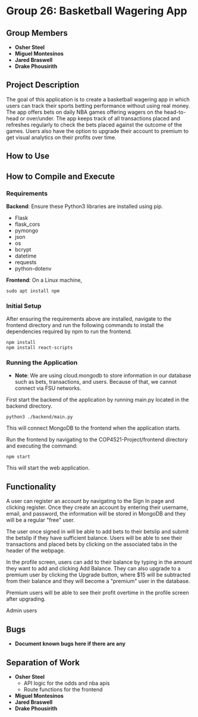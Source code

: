 # Group 26: Basketball Wagering App

## Group Members
- **Osher Steel**
- **Miguel Montesinos**
- **Jared Braswell**
- **Drake Phousirith**


## Project Description
The goal of this application is to create a basketball wagering app in which users can track their sports betting performance without using real money. The app offers bets on daily NBA games offering wagers on the head-to-head or over/under. The app keeps track of all transactions placed and refreshes regularly to check the bets placed against the outcome of the games. Users also have the option to upgrade their account to premium to get visual analytics on their profits over time.

## How to Use


## How to Compile and Execute
### Requirements
**Backend**: Ensure these Python3 libraries are installed using pip.
- Flask
- flask_cors
- pymongo
- json
- os
- bcrypt
- datetime
- requests
- python-dotenv

**Frontend**: On a Linux machine,
```
sudo apt install npm
```

### Initial Setup
After ensuring the requirements above are installed, navigate to the frontend directory and run the following commands to install the dependencies required by npm to run the frontend.
```
npm install
npm install react-scripts
```

### Running the Application
- **Note**: We are using cloud.mongodb to store information in our database such as bets, transactions, and users. Because of that, we cannot connect via FSU networks.

First start the backend of the application by running main.py located in the backend directory.
```
python3 ./backend/main.py
```
This will connect MongoDB to the frontend when the application starts.

Run the frontend by navigating to the COP4521-Project/frontend directory and executing the command:
```
npm start
```
This will start the web application.

## Functionality
A user can register an account by navigating to the Sign In page and clicking register. Once they create an account by entering their username, email, and password, the information will be stored in MongoDB and they will be a regular "free" user.

The user once signed in will be able to add bets to their betslip and submit the betslip if they have sufficient balance. Users will be able to see their transactions and placed bets by clicking on the associated tabs in the header of the webpage.

In the profile screen, users can add to their balance by typing in the amount they want to add and clicking Add Balance. They can also upgrade to a premium user by clicking the Upgrade button, where $15 will be subtracted from their balance and they will become a "premium" user in the database.

Premium users will be able to see their profit overtime in the profile screen after upgrading.

Admin users

## Bugs
- **Document known bugs here if there are any**


## Separation of Work

- **Osher Steel**
    - API logic for the odds and nba apis
    - Route functions for the frontend 
- **Miguel Montesinos**
- **Jared Braswell**
- **Drake Phousirith**

